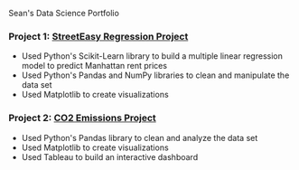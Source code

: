 
Sean's Data Science Portfolio


### Project 1: [StreetEasy Regression Project](https://github.com/seanjkk/streeteasy-regression-project)

- Used Python's Scikit-Learn library to build a multiple linear regression model to predict Manhattan rent prices
- Used Python's Pandas and NumPy libraries to clean and manipulate the data set
- Used Matplotlib to create visualizations 

### Project 2: [CO2 Emissions Project](https://github.com/seanjkk/co2-emissions-project)

- Used Python's Pandas library to clean and analyze the data set
- Used Matplotlib to create visualizations 
- Used Tableau to build an interactive dashboard
